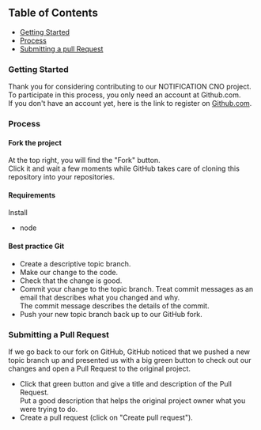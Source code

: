 ## Table of Contents
* [Getting Started](#Getting)
* [Process](#Process)
* [Submitting a pull Request](#Submitting)

### Getting Started
Thank you for considering contributing to our NOTIFICATION CNO project.  
To participate in this process, you only need an account at Github.com.  
If you don't have an account yet, here is the link to register on [Github.com](https://github.com/).

### Process
#### Fork the project  
At the top right, you will find the "Fork" button.  
Click it and wait a few moments while GitHub takes care of cloning this repository into your repositories.
#### Requirements
Install
- node 

#### Best practice Git
- Create a descriptive topic branch.
- Make our change to the code.
- Check that the change is good.
- Commit your change to the topic branch.
    Treat commit messages as an email that describes what you changed and why.  
    The commit message describes the details of the commit.  
- Push your new topic branch back up to our GitHub fork.

### Submitting a Pull Request
If we go back to our fork on GitHub, GitHub noticed that we pushed a new topic branch up and presented us with a big green button to check out our changes and open a Pull Request to the original project.  
- Click that green button and give a title and description of the Pull Request.  
    Put a good description that helps the original project owner what you were trying to do.  
- Create a pull request (click on "Create pull request").
